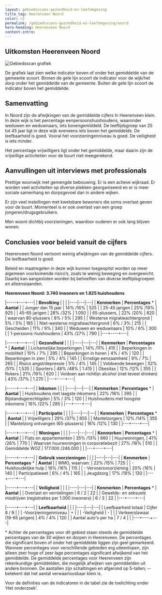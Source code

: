 ```yaml
---
layout: gebiedsscans-gezondheid-en-leefomgeving
title_tag: Heerenveen Noord
color: r2
permalink: /gebiedsscans-gezondheid-en-leefomgeving/noord
hero-heading: Heerenveen Noord
content-intro:
---
```

## Uitkomsten Heerenveen Noord

![Gebiedsscan grafiek](/uploads/Grafieken_Gebiedsscans_Wijken-03.png)

De grafiek laat zien welke indicator boven of onder het gemiddelde van de gemeente scoort. Binnen de gele lijn scoort de indicator voor de wijk/het dorp onder het gemiddelde van de gemeente. Buiten de gele lijn scoort de indicator boven het gemiddelde.

## Samenvatting

In Noord zijn de afwijkingen van de gemiddelde cijfers In Heerenveen klein. In deze wijk is het percentage eenpersoonshuishoudens, waaronder weduwen en weduwnaars, iets bovengemiddeld. De leeftijdsgroep van 25 tot 45 jaar ligt in deze wijk eveneens iets boven het gemiddelde. De leefbaarheid is goed. Vooral het voorzieningenniveau is goed. De veiligheid is iets minder.

Het percentage vrijwilligers ligt onder het gemiddelde, maar daarin zijn de vrijwillige activiteiten voor de buurt niet meegerekend.

## Aanvullingen uit interviews met professionals

Prettige woonwijk met gemengde bebouwing. Er is een actieve wijkraad. Er worden veel activiteiten op diverse plekken georganiseerd en er is meer sociale samenhang en dorpsgevoel dan in andere wijken.

Er zijn veel instellingen met kwetsbare bewoners die soms overlast geven voor de buurt. Momenteel is er ook overlast van een groep jongeren/drugsgebruikers.

Men woont dichtbij voorzieningen, waardoor ouderen er ook lang  blijven wonen.

## Conclusies voor beleid vanuit de cijfers

Heerenveen Noord vertoont weinig afwijkingen van de gemiddelde cijfers. De leefbaarheid is goed.

Beleid en maatregelen in deze wijk kunnen toegespitst worden op meer algemeen voorkomende risico’s, zoals te weinig beweging en overgewicht. Daarbij kan aangesloten worden bij behoeften van  diverse  leeftijdsgroepen en alleenstaanden.

**Heerenveen Noord: 3.740 inwoners en 1.825 huishoudens**

|-----+---+---|
|  **Bevolking**  |  |    |
|----|---|---|
| **Kenmerken**  | **Percentages** * | **Aantal** |
| Jonger dan 15 jaar                                  | 14% /16% | 525 |
| 25-45 jarigen                                       | 25% /19% | 925 |
| 45-65 jarigen                                       | 28% /32% | 1.050 |
| 65-plussers,                                        | 22% /20% | 820 |
| waarvan 80-plussers                                 | 8% / 5% | 295 |
| Westerse migratieachtergrond                        | 5% / 5% | 185 |
| Niet-westerse migratieachtergrond                   | 6% / 3% | 215 |
| Gescheiden                                          | 11% / 9% | 340 |
| Weduwen en weduwnaars                               | 10% / 6% | 300 |
| 1-persoons-huishoudens                              | 43% /27% | 790 |
|---+----+---|

|-----+---+---|
| **Gezondheid** |     |     |
|----|---|---|
| **Kenmerken** | **Percentages** * | **Aantal** |
| Lichamelijke beperkingen                            |  14% /11%   |  415   |
| Beperkingen in mobiliteit                           |  10% / 7%   |  295   |
| Beperkingen in horen                                |  4% / 4%   |  120   |
| Beperkingen in zien                                 |  5% / 4%   |  145   |
| Ernstige eenzaamheid                                |  9% / 7%   |  265   |
| Risico angst/depressie                              |  5% / 4%   |  145   |
| Voldoende bewegen                                   |  52% /51%   |  1.535   |
| Sporters                                            |  48% /48%   |  1.415   |
| Obesitas                                            |  12% /12%   |  355   |
| Rokers                                              |  21% /19%   |  620   |
| Voldoen aan richtlijn alcohol (niet teveel drinken) |  43% /37%   |  1.270   |
|---+----+---|

|-----+---+---|
| **Inkomen** |     |     |
|----|---|---|
| **Kenmerken**    | **Percentages** * | **Aantal** |
| Huishoudens met laagste inkomens                    |  22% /16%      |   395      |
| Bijstandsgerechtigden                               |  5% / 3%      |   120      |
| Huishoudens met hoogste inkomens                    |  16% /22%      |   285      |
|---+----+---|

|-----+---+---|
| **Participatie** |     |     |
|----|---|---|
| **Kenmerken**  | **Percentages** * | **Aantal** |
| Vrijwilligers                                       |  29% /37%     |   855      |
| Mantelzorgers                                       |  12% /14%     |   355      |
| Mantelzorg ontvangen (65-plussers)                  |  16% /12%     |   130      |
|---+----+---|

|-----+---+---|
| **Woningen** |     |     |
|----|---|---|
| **Kenmerken** | **Percentages** * | **Aantal** |
| Flats en appartementen                              | 35% /13% |  660 |
| Huurwoningen,                                       | 41% /26% |  770 |
| Waarvan huurwoningen in corporatiebezit             |  27% /16% |  510 |
| Gemiddelde WOZ                                      | 177.000 /246.000 |      |
|---+----+---|

|-----+---+---|
| **Gebruik voorzieningen** |     |     |
|----|---|---|
| **Kenmerken** | **Percentages** * | **Aantal** |
| WMO, waarvan:                                       | 22% /15% | 725 |
| - Huishoudelijke hulp                                 | 16% /16% | 115 |
| - Vervoersvoorziening                                 | 20% /16% | 140 |
| Participatiewet                                     | 6% / 4% | 165 |
| Jeugdzorg                                           | 17% /19% | 130 |
|---+----+---|

|-----+---+---|
| **Veiligheid** |     |     |
|----|---|---|
| **Kenmerken** | **Percentages** * | **Aantal** |
| Overlast en vernielingen                                           | 6 / 2 | 22 |
| Gewelds- en seksuele misdrijven (registraties per 1.000 inwoners)  | 6 / 3 | 22 |
|---+----+---|

|-----+---+---|
| **Leefbaarheid** |     |     |
|----|---|---|
| Leefbaarheid totaal                                | Cijfer 8 / 9 |                     |
| -Voorzieningenniveau                               | + |                     |
| -Veiligheid                                        | - |                     |
| Verkeerslawaai (19-65 jarigen)                     | 4% / 4% |        120             |
| Aantal auto's per ha                               | 7 / 4 |                     |
|---+----+---|

\* Achter de percentages voor dit gebied staan steeds de gemiddelde percentages van de 30 wijken en dorpen in Heerenveen. De percentages die significant boven of onder het gemiddelde liggen zijn geel gemarkeerd. Wanneer percentages voor verschillende gebieden erg uiteenlopen, zijn alleen zeer hoge of zeer lage percentages significant afwijkend van het gemiddelde. De gemiddelde percentages voor Heerenveen zijn rekenkundige gemiddelden, die mogelijk afwijken van gemiddelden uit andere bronnen. De aantallen zijn schattingen en afgerond op 5-tallen; -- betekent dat het aantal verwaarloosbaar klein is.

Voor de definities van de indicatoren in de tabel zie de toelichting onder  ‘Het onderzoek’.
